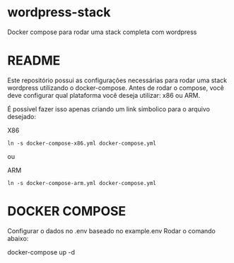 # wordpress-stack
Docker compose para rodar uma stack completa com wordpress

# README #

Este repositório possui as configurações necessárias para rodar uma stack wordpress utilizando o docker-compose.
Antes de rodar o compose, você deve configurar qual plataforma você deseja utilizar: x86 ou ARM.

É possível fazer isso apenas criando um link simbolico para o arquivo desejado:

X86
```
ln -s docker-compose-x86.yml docker-compose.yml
``` 

ou

ARM
```
ln -s docker-compose-arm.yml docker-compose.yml
``` 

# DOCKER COMPOSE #
Configurar o dados no .env baseado no example.env
Rodar o comando abaixo:

docker-compose up -d
